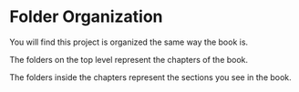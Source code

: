 #  Folder Organization

You will find this project is organized the same way the book is. 

The folders on the top level represent the chapters of the book.

The folders inside the chapters represent the sections you see in the book.

